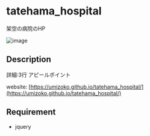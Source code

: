 # tatehama_hospital

架空の病院のHP

![image](screenshot/screenshot.png)

## Description

詳細:3行
アピールポイント

website: [https://umizoko.github.io/tatehama_hospital/](https://umizoko.github.io/tatehama_hospital/)

## Requirement
- jquery